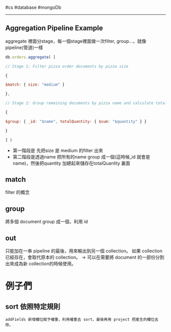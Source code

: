  #cs #database #mongoDb

---

## Aggregation Pipeline Example
aggregate 裡面分stage，每一個stage裡面做一次filter, group...，就像pipeline(管道)一樣
```js
db.orders.aggregate( [

// Stage 1: Filter pizza order documents by pizza size

{

$match: { size: "medium" }

},

// Stage 2: Group remaining documents by pizza name and calculate total quantity

{

$group: { _id: "$name", totalQuantity: { $sum: "$quantity" } }

}

] )
```
- 第一階段是 先把size 是 medium 的filter 出來
- 第二階段是透過name 把所有的name group 成一個(這時候_id 就會是name)，然後把quantity 加總起來儲存在totalQuanlity 裏面

## match 
filter 的概念 

## group
將多個 document group 成一個，利用 id

## out
只能加在一串 pipeline 的最後，用來輸出到另一個 collection。
如果 collection 已經存在，會取代原本的 collection。
→ 可以在需要將 document 的一部份分割出來成為新 collection的時候使用。

# 例子們
## sort 依照特定規則
	addFields 新增欄位賦予權重，利用權重去 sort，最後再用 project 把產生的欄位去除。